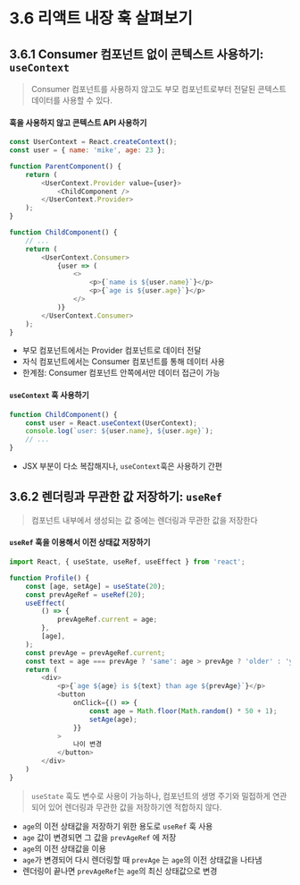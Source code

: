 # 3.6 리액트 내장 훅 살펴보기
## 3.6.1 Consumer 컴포넌트 없이 콘텍스트 사용하기: `useContext`
> Consumer 컴포넌트를 사용하지 않고도 부모 컴포넌트로부터 전달된 콘텍스트 데이터를 사용할 수 있다.

#### 훅을 사용하지 않고 콘텍스트 API 사용하기
```js
const UserContext = React.createContext();
const user = { name: 'mike', age: 23 };

function ParentComponent() {
    return (
        <UserContext.Provider value={user}>
            <ChildComponent />
        </UserContext.Provider>
    );
}

function ChildComponent() {
    // ...
    return (
        <UserContext.Consumer>
            {user => (
                <>
                    <p>{`name is ${user.name}`}</p>
                    <p>{`age is ${user.age}`}</p>
                </>
            )}
        </UserContext.Consumer>
    );
}
```
- 부모 컴포넌트에서는 Provider 컴포넌트로 데이터 전달
- 자식 컴포넌트에서는 Consumer 컴포넌트를 통해 데이터 사용
- 한계점: Consumer 컴포넌트 안쪽에서만 데이터 접근이 가능

#### `useContext` 훅 사용하기
```js
function ChildComponent() {
    const user = React.useContext(UserContext);
    console.log(`user: ${user.name}, ${user.age}`);
    // ...
}
```
- JSX 부분이 다소 복잡해지나, `useContext`훅은 사용하기 간편

## 3.6.2 렌더링과 무관한 값 저장하기: `useRef`
> 컴포넌트 내부에서 생성되는 값 중에는 렌더링과 무관한 값을 저장한다

#### `useRef` 훅을 이용해서 이전 상태값 저장하기
```js
import React, { useState, useRef, useEffect } from 'react';

function Profile() {
    const [age, setAge] = useState(20);
    const prevAgeRef = useRef(20);
    useEffect(
        () => {
            prevAgeRef.current = age;
        },
        [age],
    );
    const prevAge = prevAgeRef.current;
    const text = age === prevAge ? 'same': age > prevAge ? 'older' : 'younger';
    return (
        <div>
            <p>{`age ${age} is ${text} than age ${prevAge}`}</p>
            <button
                onClick={() => {
                    const age = Math.floor(Math.random() * 50 + 1);
                    setAge(age);
                }}
            >
                나이 변경
            </button>
        </div>
    )
}
```
> `useState` 훅도 변수로 사용이 가능하나, 컴포넌트의 생명 주기와 밀접하게 연관되어 있어 렌더링과 무관한 값을 저장하기엔 적합하지 않다.

- `age`의 이전 상태값을 저장하기 위한 용도로 `useRef` 훅 사용
- `age` 값이 변경되면 그 값을 `prevAgeRef` 에 저장
- `age`의 이전 상태값을 이용
- `age`가 변경되어 다시 렌더링할 때 `prevAge` 는 `age`의 이전 상태값을 나타냄
- 렌더링이 끝나면 `prevAgeRef`는 `age`의 최신 상태값으로 변경